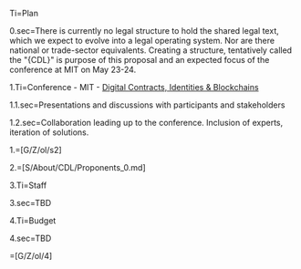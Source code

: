 Ti=Plan

0.sec=There is currently no legal structure to hold the shared legal text, which we expect to evolve into a legal operating system. Nor are there national or trade-sector equivalents.  Creating a structure, tentatively called the "{CDL}" is purpose of this proposal and an expected focus of the conference at MIT on May 23-24.

1.Ti=Conference - MIT - <a href="index.php?action=doc&file=S/About/Conference/Flyer/0.md">Digital Contracts, Identities & Blockchains</a>

1.1.sec=Presentations and discussions with participants and stakeholders

1.2.sec=Collaboration leading up to the conference. Inclusion of experts, iteration of solutions.

1.=[G/Z/ol/s2]

2.=[S/About/CDL/Proponents_0.md]

3.Ti=Staff

3.sec=TBD

4.Ti=Budget

4.sec=TBD

=[G/Z/ol/4]
